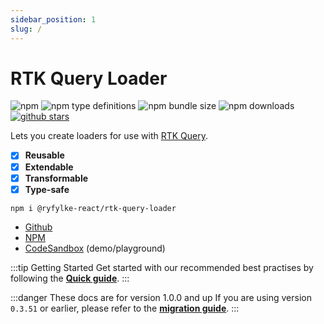 ```yaml
---
sidebar_position: 1
slug: /
---
```


# RTK Query Loader

![npm](https://img.shields.io/npm/v/@ryfylke-react/rtk-query-loader?color=gray&style=flat-square)
![npm type definitions](https://img.shields.io/npm/types/@ryfylke-react/rtk-query-loader?color=gray&label=%20&logoColor=gray)
![npm bundle size](https://img.shields.io/bundlephobia/min/@ryfylke-react/rtk-query-loader@latest?style=flat-square)
![npm downloads](https://img.shields.io/npm/dm/@ryfylke-react/rtk-query-loader)
[![github stars](https://img.shields.io/github/stars/ryfylke-react-as/rtk-query-loader?style=social)](https://github.com/ryfylke-react-as/rtk-query-loader)

Lets you create loaders for use with [RTK Query](https://redux-toolkit.js.org/rtk-query/overview).

- [x] **Reusable**
- [x] **Extendable**
- [x] **Transformable**
- [x] **Type-safe**

```shell
npm i @ryfylke-react/rtk-query-loader
```

- [Github](https://github.com/ryfylke-react-as/rtk-query-loader)
- [NPM](https://www.npmjs.com/package/@ryfylke-react/rtk-query-loader)
- [CodeSandbox](https://codesandbox.io/s/rtk-query-loader-demo-42tubp) (demo/playground)

:::tip Getting Started
Get started with our recommended best practises by following the [**Quick guide**](/Quick%20guide).
:::

:::danger These docs are for version 1.0.0 and up
If you are using version `0.3.51` or earlier, please refer to the [**migration guide**](./Migrations/v0.x).
:::
